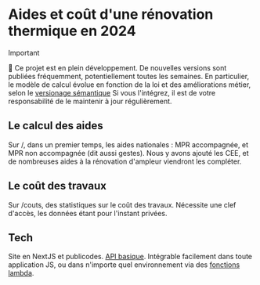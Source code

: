 # Aides et coût d'une rénovation thermique en 2024


> [!IMPORTANT]
> 🚧 Ce projet est en plein développement.
> De nouvelles versions sont publiées fréquemment, potentiellement toutes les semaines.
> En particulier, le modèle de calcul évolue en fonction de la loi et des améliorations métier, selon le [versionage sémantique](https://github.com/betagouv/reno/issues/41)
> Si vous l'intégrez, il est de votre responsabilité de le maintenir à jour régulièrement.

## Le calcul des aides

Sur /, dans un premier temps, les aides nationales : MPR accompagnée, et MPR non accompagnée (dit aussi gestes). Nous y avons ajouté les CEE, et de nombreuses aides à la rénovation d'ampleur viendront les compléter. 

## Le coût des travaux

Sur /couts, des statistiques sur le coût des travaux. Nécessite une clef d'accès, les données étant pour l'instant privées.

## Tech

Site en NextJS et publicodes. [API basique](https://mar2024.vercel.app/api-doc). Intégrable facilement dans toute application JS, ou dans n'importe quel environnement via des [fonctions lambda](https://github.com/betagouv/reno/blob/master/app/api/route.ts). 
